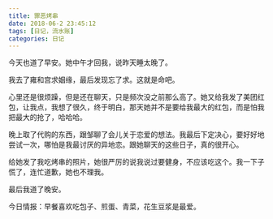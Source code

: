 ```yaml
---
title: 罪恶烤串
date: 2018-06-2 23:45:12
tags: [日记，流水账]
categories: 日记
---
```


今天也道了早安。她中午才回我，说昨天睡太晚了。

我去了雍和宫求姻缘，最后发现忘了求。这就是命吧。

心里还是很烦躁，但是还在聊天，只是频次没之前那么高了。她又给我发了美团红包，让我点，我想了很久，终于明白，那天她并不是要给我最大的红包，而是怕我把最大的抢了，哈哈哈。

晚上取了代购的东西，跟邹聊了会儿关于恋爱的想法。我最后下定决心，要好好地尝试一次，哪怕是我最讨厌的异地恋。跟她聊天的这些日子，真的很开心。

给她发了我吃烤串的照片，她很严厉的说我说过要健身，不应该吃这个。我一下子慌了，连忙道歉，她也不理我。

最后我道了晚安。

今日情报：早餐喜欢吃包子、煎蛋、青菜，花生豆浆是最爱。